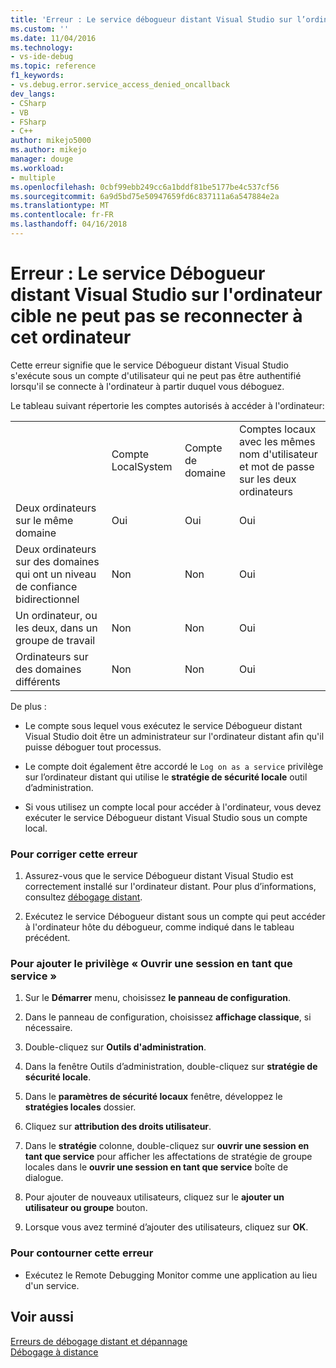 ```yaml
---
title: 'Erreur : Le service débogueur distant Visual Studio sur l’ordinateur cible ne peut pas se connecter à cet ordinateur | Documents Microsoft'
ms.custom: ''
ms.date: 11/04/2016
ms.technology:
- vs-ide-debug
ms.topic: reference
f1_keywords:
- vs.debug.error.service_access_denied_oncallback
dev_langs:
- CSharp
- VB
- FSharp
- C++
author: mikejo5000
ms.author: mikejo
manager: douge
ms.workload:
- multiple
ms.openlocfilehash: 0cbf99ebb249cc6a1bddf81be5177be4c537cf56
ms.sourcegitcommit: 6a9d5bd75e50947659fd6c837111a6a547884e2a
ms.translationtype: MT
ms.contentlocale: fr-FR
ms.lasthandoff: 04/16/2018
---
```

# <a name="error-the-visual-studio-remote-debugger-service-on-the-target-computer-cannot-connect-back-to-this-computer"></a>Erreur : Le service Débogueur distant Visual Studio sur l'ordinateur cible ne peut pas se reconnecter à cet ordinateur
Cette erreur signifie que le service Débogueur distant Visual Studio s'exécute sous un compte d'utilisateur qui ne peut pas être authentifié lorsqu'il se connecte à l'ordinateur à partir duquel vous déboguez.  
  
 Le tableau suivant répertorie les comptes autorisés à accéder à l'ordinateur:  
  
|||||  
|-|-|-|-|  
||Compte LocalSystem|Compte de domaine|Comptes locaux avec les mêmes nom d'utilisateur et mot de passe sur les deux ordinateurs|  
|Deux ordinateurs sur le même domaine|Oui|Oui|Oui|  
|Deux ordinateurs sur des domaines qui ont un niveau de confiance bidirectionnel|Non|Non|Oui|  
|Un ordinateur, ou les deux, dans un groupe de travail|Non|Non|Oui|  
|Ordinateurs sur des domaines différents|Non|Non|Oui|  
  
 De plus :  
  
-   Le compte sous lequel vous exécutez le service Débogueur distant Visual Studio doit être un administrateur sur l'ordinateur distant afin qu'il puisse déboguer tout processus.  
  
-   Le compte doit également être accordé le `Log on as a service` privilège sur l’ordinateur distant qui utilise le **stratégie de sécurité locale** outil d’administration.  
  
-   Si vous utilisez un compte local pour accéder à l'ordinateur, vous devez exécuter le service Débogueur distant Visual Studio sous un compte local.  
  
### <a name="to-correct-this-error"></a>Pour corriger cette erreur  
  
1.  Assurez-vous que le service Débogueur distant Visual Studio est correctement installé sur l'ordinateur distant. Pour plus d’informations, consultez [débogage distant](../debugger/remote-debugging.md).  
  
2.  Exécutez le service Débogueur distant sous un compte qui peut accéder à l'ordinateur hôte du débogueur, comme indiqué dans le tableau précédent.  
  
### <a name="to-add-log-on-as-a-service-privilege"></a>Pour ajouter le privilège « Ouvrir une session en tant que service »  
  
1.  Sur le **Démarrer** menu, choisissez **le panneau de configuration**.  
  
2.  Dans le panneau de configuration, choisissez **affichage classique**, si nécessaire.  
  
3.  Double-cliquez sur **Outils d'administration**.  
  
4.  Dans la fenêtre Outils d’administration, double-cliquez sur **stratégie de sécurité locale**.  
  
5.  Dans le **paramètres de sécurité locaux** fenêtre, développez le **stratégies locales** dossier.  
  
6.  Cliquez sur **attribution des droits utilisateur**.  
  
7.  Dans le **stratégie** colonne, double-cliquez sur **ouvrir une session en tant que service** pour afficher les affectations de stratégie de groupe locales dans le **ouvrir une session en tant que service** boîte de dialogue.  
  
8.  Pour ajouter de nouveaux utilisateurs, cliquez sur le **ajouter un utilisateur ou groupe** bouton.  
  
9. Lorsque vous avez terminé d’ajouter des utilisateurs, cliquez sur **OK**.  
  
### <a name="to-work-around-this-error"></a>Pour contourner cette erreur  
  
-   Exécutez le Remote Debugging Monitor comme une application au lieu d'un service.  
  
## <a name="see-also"></a>Voir aussi  
 [Erreurs de débogage distant et dépannage](../debugger/remote-debugging-errors-and-troubleshooting.md)   
 [Débogage à distance](../debugger/remote-debugging.md)